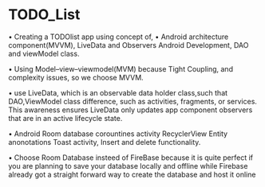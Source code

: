 # TODO_List
• Creating a TODOlist app using concept of,
• Android architecture component(MVVM), LiveData and Observers Android Development, DAO and viewModel class.

• Using Model–view–viewmodel(MVM) because Tight Coupling, and complexity issues, so we choose MVVM.

• use LiveData,  which is an observable data holder class,such that DAO,ViewModel class difference, such as activities, fragments, or services. This awareness ensures LiveData only updates app component observers that are in an active lifecycle state.

• Android Room database corountines activity RecyclerView Entity anonotations Toast activity, Insert
and delete functionality.

• Choose  Room Database insteed of FireBase because it is quite perfect if you are planning to save your database locally and offline while
 Firebase already got a straight forward way to create the database and host it online

